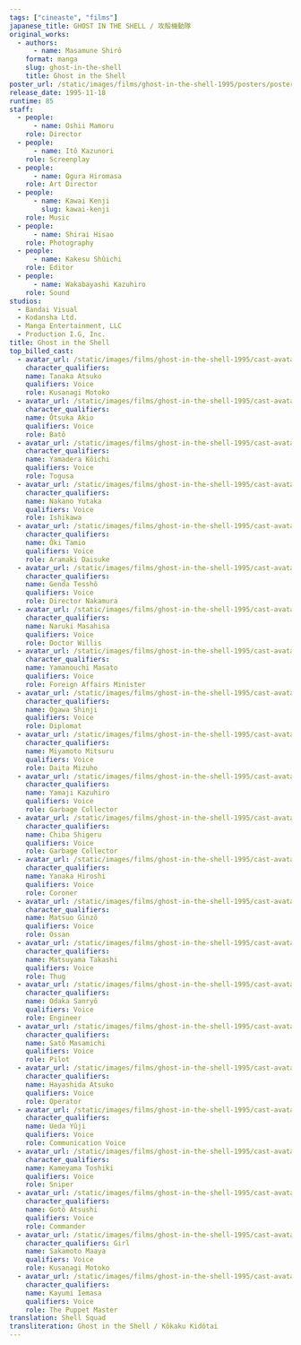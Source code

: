 ```yaml
---
tags: ["cineaste", "films"]
japanese_title: GHOST IN THE SHELL / 攻殻機動隊
original_works:
  - authors:
      - name: Masamune Shirô
    format: manga
    slug: ghost-in-the-shell
    title: Ghost in the Shell
poster_url: /static/images/films/ghost-in-the-shell-1995/posters/poster.jpg
release_date: 1995-11-18
runtime: 85
staff:
  - people:
      - name: Oshii Mamoru
    role: Director
  - people:
      - name: Itô Kazunori
    role: Screenplay
  - people:
      - name: Ogura Hiromasa
    role: Art Director
  - people:
      - name: Kawai Kenji
        slug: kawai-kenji
    role: Music
  - people:
      - name: Shirai Hisao
    role: Photography
  - people:
      - name: Kakesu Shûichi
    role: Editor
  - people:
      - name: Wakabayashi Kazuhiro
    role: Sound
studios:
  - Bandai Visual
  - Kodansha Ltd.
  - Manga Entertainment, LLC
  - Production I.G, Inc.
title: Ghost in the Shell
top_billed_cast:
  - avatar_url: /static/images/films/ghost-in-the-shell-1995/cast-avatars/atsuko-tanaka-0.jpg
    character_qualifiers:
    name: Tanaka Atsuko
    qualifiers: Voice
    role: Kusanagi Motoko
  - avatar_url: /static/images/films/ghost-in-the-shell-1995/cast-avatars/akio-otsuka-0.jpg
    character_qualifiers:
    name: Ôtsuka Akio
    qualifiers: Voice
    role: Batô
  - avatar_url: /static/images/films/ghost-in-the-shell-1995/cast-avatars/koichi-yamadera-0.jpg
    character_qualifiers:
    name: Yamadera Kôichi
    qualifiers: Voice
    role: Togusa
  - avatar_url: /static/images/films/ghost-in-the-shell-1995/cast-avatars/yutaka-nakano-0.jpg
    character_qualifiers:
    name: Nakano Yutaka
    qualifiers: Voice
    role: Ishikawa
  - avatar_url: /static/images/films/ghost-in-the-shell-1995/cast-avatars/tamio-oki-0.jpg
    character_qualifiers:
    name: Ôki Tamio
    qualifiers: Voice
    role: Aramaki Daisuke
  - avatar_url: /static/images/films/ghost-in-the-shell-1995/cast-avatars/tessho-genda-0.jpg
    character_qualifiers:
    name: Genda Tesshô
    qualifiers: Voice
    role: Director Nakamura
  - avatar_url: /static/images/films/ghost-in-the-shell-1995/cast-avatars/masahisa-naruki-0.jpg
    character_qualifiers:
    name: Naruki Masahisa
    qualifiers: Voice
    role: Doctor Willis
  - avatar_url: /static/images/films/ghost-in-the-shell-1995/cast-avatars/masato-yamanouchi-0.jpg
    character_qualifiers:
    name: Yamanouchi Masato
    qualifiers: Voice
    role: Foreign Affairs Minister
  - avatar_url: /static/images/films/ghost-in-the-shell-1995/cast-avatars/shinji-ogawa-0.jpg
    character_qualifiers:
    name: Ogawa Shinji
    qualifiers: Voice
    role: Diplomat
  - avatar_url: /static/images/films/ghost-in-the-shell-1995/cast-avatars/mitsuru-miyamoto-0.jpg
    character_qualifiers:
    name: Miyamoto Mitsuru
    qualifiers: Voice
    role: Daita Mizuho
  - avatar_url: /static/images/films/ghost-in-the-shell-1995/cast-avatars/kazuhiro-yamaji-0.jpg
    character_qualifiers:
    name: Yamaji Kazuhiro
    qualifiers: Voice
    role: Garbage Collector
  - avatar_url: /static/images/films/ghost-in-the-shell-1995/cast-avatars/shigeru-chiba-0.jpg
    character_qualifiers:
    name: Chiba Shigeru
    qualifiers: Voice
    role: Garbage Collector
  - avatar_url: /static/images/films/ghost-in-the-shell-1995/cast-avatars/hiroshi-yanaka-0.jpg
    character_qualifiers:
    name: Yanaka Hiroshi
    qualifiers: Voice
    role: Coroner
  - avatar_url: /static/images/films/ghost-in-the-shell-1995/cast-avatars/ginzo-matsuo-0.jpg
    character_qualifiers:
    name: Matsuo Ginzô
    qualifiers: Voice
    role: Ossan
  - avatar_url: /static/images/films/ghost-in-the-shell-1995/cast-avatars/takashi-matsuyama-0.jpg
    character_qualifiers:
    name: Matsuyama Takashi
    qualifiers: Voice
    role: Thug
  - avatar_url: /static/images/films/ghost-in-the-shell-1995/cast-avatars/sanryo-odaka-0.jpg
    character_qualifiers:
    name: Odaka Sanryô
    qualifiers: Voice
    role: Engineer
  - avatar_url: /static/images/films/ghost-in-the-shell-1995/cast-avatars/masamichi-sato-0.jpg
    character_qualifiers:
    name: Satô Masamichi
    qualifiers: Voice
    role: Pilot
  - avatar_url: /static/images/films/ghost-in-the-shell-1995/cast-avatars/atsuko-hayashida-0.jpg
    character_qualifiers:
    name: Hayashida Atsuko
    qualifiers: Voice
    role: Operator
  - avatar_url: /static/images/films/ghost-in-the-shell-1995/cast-avatars/yuji-ueda-0.jpg
    character_qualifiers:
    name: Ueda Yûji
    qualifiers: Voice
    role: Communication Voice
  - avatar_url: /static/images/films/ghost-in-the-shell-1995/cast-avatars/toshiki-kameyama-0.jpg
    character_qualifiers:
    name: Kameyama Toshiki
    qualifiers: Voice
    role: Sniper
  - avatar_url: /static/images/films/ghost-in-the-shell-1995/cast-avatars/atsushi-goto-0.jpg
    character_qualifiers:
    name: Gotô Atsushi
    qualifiers: Voice
    role: Commander
  - avatar_url: /static/images/films/ghost-in-the-shell-1995/cast-avatars/maaya-sakamoto-0.jpg
    character_qualifiers: Girl
    name: Sakamoto Maaya
    qualifiers: Voice
    role: Kusanagi Motoko
  - avatar_url: /static/images/films/ghost-in-the-shell-1995/cast-avatars/iemasa-kayumi-0.jpg
    character_qualifiers:
    name: Kayumi Iemasa
    qualifiers: Voice
    role: The Puppet Master
translation: Shell Squad
transliteration: Ghost in the Shell / Kôkaku Kidôtai
---
```

